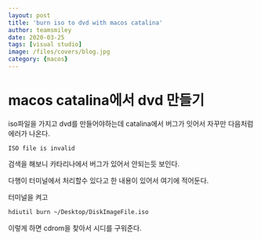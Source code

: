```yaml
---
layout: post
title: 'burn iso to dvd with macos catalina' 
author: teamsmiley
date: 2020-03-25
tags: [visual studio]
image: /files/covers/blog.jpg
category: {macos}
---
```


# macos catalina에서 dvd 만들기 

iso파일을 가지고 dvd를 만들어야하는데 catalina에서 버그가 잇어서 자꾸만 다음처럼 에러가 나온다.

```
ISO file is invalid
```

검색을 해보니 카타리나에서 버그가 있어서 안되는듯 보인다.

다행이 터미널에서 처리할수 있다고 한 내용이 있어서 여기에 적어둔다.

터미널을 켜고

```bash
hdiutil burn ~/Desktop/DiskImageFile.iso
```

이렇게 하면 cdrom을 찾아서 시디를 구워준다.



